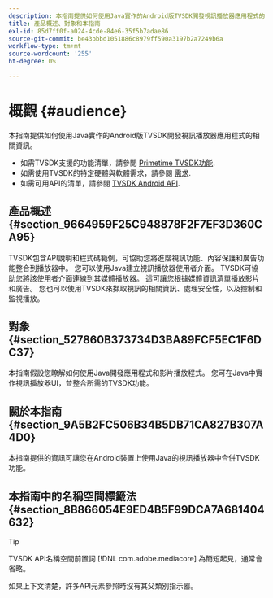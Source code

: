 ```yaml
---
description: 本指南提供如何使用Java實作的Android版TVSDK開發視訊播放器應用程式的相關資訊。
title: 產品概述、對象和本指南
exl-id: 85d7ff0f-a024-4cde-84e6-35f5b7adae86
source-git-commit: be43bbbd1051886c8979ff590a3197b2a7249b6a
workflow-type: tm+mt
source-wordcount: '255'
ht-degree: 0%

---
```


# 概觀 {#audience}

本指南提供如何使用Java實作的Android版TVSDK開發視訊播放器應用程式的相關資訊。

<!--<a id="section_FC24E86A2E6442B8A3769160769BBDFA"></a>-->

* 如需TVSDK支援的功能清單，請參閱 [Primetime TVSDK功能](../../../tvsdk-3x-android-prog/android-3x-introduction/overview-prod-audience-guide/android-3x-overview-of-the-player.md).
* 如需使用TVSDK的特定硬體與軟體需求，請參閱 [需求](../../../tvsdk-3x-android-prog/android-3x-introduction/android-3x-requirements.md).
* 如需可用API的清單，請參閱 [TVSDK Android API](https://help.adobe.com/en_US/primetime/api/psdk/javadoc3.5/index.html).

## 產品概述 {#section_9664959F25C948878F2F7EF3D360CA95}

TVSDK包含API說明和程式碼範例，可協助您將進階視訊功能、內容保護和廣告功能整合到播放器中。 您可以使用Java建立視訊播放器使用者介面。 TVSDK可協助您將該使用者介面連線到其媒體播放器。 這可讓您根據媒體資訊清單播放影片和廣告。 您也可以使用TVSDK來擷取視訊的相關資訊、處理安全性，以及控制和監視播放。

## 對象 {#section_527860B373734D3BA89FCF5EC1F6DC37}

本指南假設您瞭解如何使用Java開發應用程式和影片播放程式。 您可在Java中實作視訊播放器UI，並整合所需的TVSDK功能。

## 關於本指南 {#section_9A5B2FC506B34B5DB71CA827B307A4D0}

本指南提供的資訊可讓您在Android裝置上使用Java的視訊播放器中合併TVSDK功能。

## 本指南中的名稱空間標籤法 {#section_8B866054E9ED4B5F99DCA7A681404632}

>[!TIP]
>
>TVSDK API名稱空間前置詞 [!DNL com.adobe.mediacore] 為簡短起見，通常會省略。
>
>如果上下文清楚，許多API元素參照時沒有其父類別指示器。
